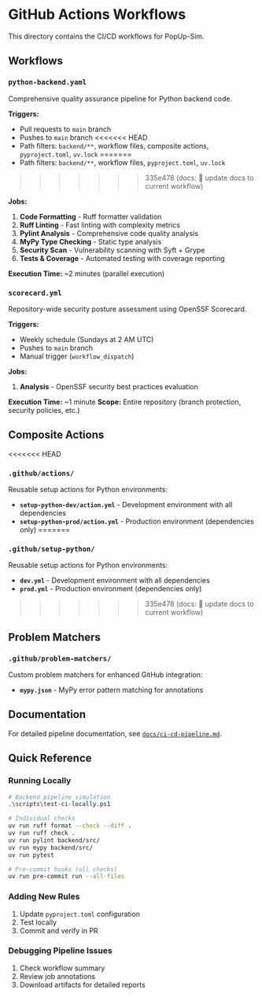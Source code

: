 # GitHub Actions Workflows

This directory contains the CI/CD workflows for PopUp-Sim.

## Workflows

### `python-backend.yaml`
Comprehensive quality assurance pipeline for Python backend code.

**Triggers:**
- Pull requests to `main` branch
- Pushes to `main` branch
<<<<<<< HEAD
- Path filters: `backend/**`, workflow files, composite actions, `pyproject.toml`, `uv.lock`
=======
- Path filters: `backend/**`, workflow files, `pyproject.toml`, `uv.lock`
>>>>>>> 335e478 (docs: 📝 update docs to current workflow)

**Jobs:**
1. **Code Formatting** - Ruff formatter validation
2. **Ruff Linting** - Fast linting with complexity metrics
3. **Pylint Analysis** - Comprehensive code quality analysis
4. **MyPy Type Checking** - Static type analysis
5. **Security Scan** - Vulnerability scanning with Syft + Grype
6. **Tests & Coverage** - Automated testing with coverage reporting

**Execution Time:** ~2 minutes (parallel execution)

### `scorecard.yml`
Repository-wide security posture assessment using OpenSSF Scorecard.

**Triggers:**
- Weekly schedule (Sundays at 2 AM UTC)
- Pushes to `main` branch
- Manual trigger (`workflow_dispatch`)

**Jobs:**
1. **Analysis** - OpenSSF security best practices evaluation

**Execution Time:** ~1 minute
**Scope:** Entire repository (branch protection, security policies, etc.)

## Composite Actions

<<<<<<< HEAD
### `.github/actions/`
Reusable setup actions for Python environments:

- **`setup-python-dev/action.yml`** - Development environment with all dependencies
- **`setup-python-prod/action.yml`** - Production environment (dependencies only)
=======
### `.github/setup-python/`
Reusable setup actions for Python environments:

- **`dev.yml`** - Development environment with all dependencies
- **`prod.yml`** - Production environment (dependencies only)
>>>>>>> 335e478 (docs: 📝 update docs to current workflow)

## Problem Matchers

### `.github/problem-matchers/`
Custom problem matchers for enhanced GitHub integration:

- **`mypy.json`** - MyPy error pattern matching for annotations

## Documentation

For detailed pipeline documentation, see [`docs/ci-cd-pipeline.md`](../docs/ci-cd-pipeline.md).

## Quick Reference

### Running Locally
```bash
# Backend pipeline simulation
.\scripts\test-ci-locally.ps1

# Individual checks
uv run ruff format --check --diff .
uv run ruff check .
uv run pylint backend/src/
uv run mypy backend/src/
uv run pytest

# Pre-commit hooks (all checks)
uv run pre-commit run --all-files
```

### Adding New Rules
1. Update `pyproject.toml` configuration
2. Test locally
3. Commit and verify in PR

### Debugging Pipeline Issues
1. Check workflow summary
2. Review job annotations
3. Download artifacts for detailed reports
